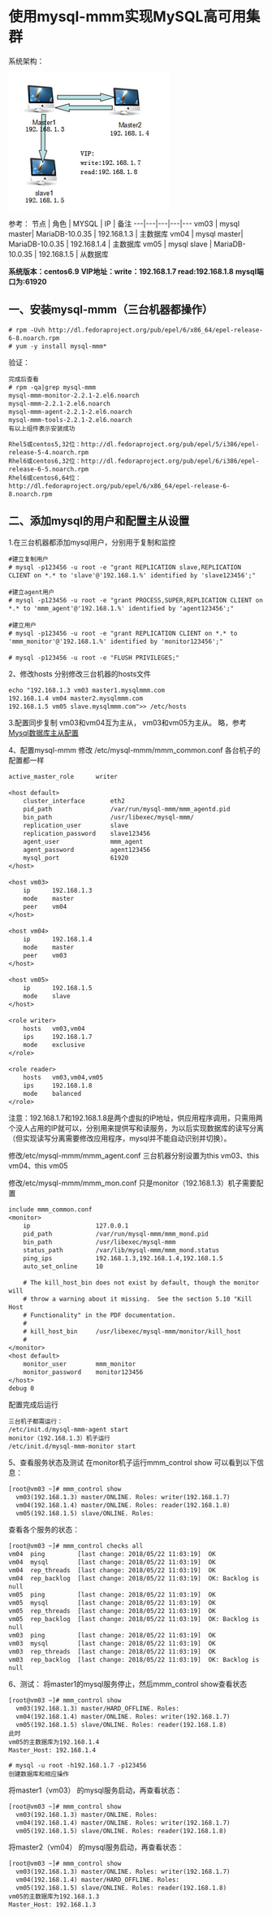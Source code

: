 # 使用mysql-mmm实现MySQL高可用集群

系统架构：

![jiagou](jiagou.jpg)

参考：
节点 | 角色 | MYSQL  | IP | 备注
---|---|---|---|---
vm03 | mysql master| MariaDB-10.0.35  | 192.168.1.3 | 主数据库
vm04 | mysql master| MariaDB-10.0.35  | 192.168.1.4 | 主数据库
vm05 | mysql slave | MariaDB-10.0.35  | 192.168.1.5 | 从数据库

**系统版本：centos6.9**
**VIP地址：write：192.168.1.7 read:192.168.1.8**
**mysql端口为:61920**

## 一、安装mysql-mmm（三台机器都操作）
```
# rpm -Uvh http://dl.fedoraproject.org/pub/epel/6/x86_64/epel-release-6-8.noarch.rpm
# yum -y install mysql-mmm*
```
验证：
```
完成后查看  
# rpm -qa|grep mysql-mmm
mysql-mmm-monitor-2.2.1-2.el6.noarch
mysql-mmm-2.2.1-2.el6.noarch
mysql-mmm-agent-2.2.1-2.el6.noarch
mysql-mmm-tools-2.2.1-2.el6.noarch
有以上组件表示安装成功
```
```
Rhel5或centos5,32位：http://dl.fedoraproject.org/pub/epel/5/i386/epel-release-5-4.noarch.rpm
Rhel6或centos6,32位：http://dl.fedoraproject.org/pub/epel/6/i386/epel-release-6-5.noarch.rpm
Rhel6或centos6,64位：http://dl.fedoraproject.org/pub/epel/6/x86_64/epel-release-6-8.noarch.rpm
```

## 二、添加mysql的用户和配置主从设置

1.在三台机器都添加mysql用户，分别用于复制和监控

```
#建立复制用户
# mysql -p123456 -u root -e "grant REPLICATION slave,REPLICATION CLIENT on *.* to 'slave'@'192.168.1.%' identified by 'slave123456';"

#建立agent用户
# mysql -p123456 -u root -e "grant PROCESS,SUPER,REPLICATION CLIENT on *.* to 'mmm_agent'@'192.168.1.%' identified by 'agent123456';"

#建立用户
# mysql -p123456 -u root -e "grant REPLICATION CLIENT on *.* to 'mmm_monitor'@'192.168.1.%' identified by 'monitor123456';"

# mysql -p123456 -u root -e "FLUSH PRIVILEGES;"
```
2、修改hosts
分别修改三台机器的hosts文件
```
echo "192.168.1.3 vm03 master1.mysqlmmm.com
192.168.1.4 vm04 master2.mysqlmmm.com
192.168.1.5 vm05 slave.mysqlmmm.com">> /etc/hosts
```

3.配置同步复制
vm03和vm04互为主从， vm03和vm05为主从。
略，参考[Mysql数据库主从配置](https://github.com/funet8/MYSQL/wiki/Mysql%25E6%2595%25B0%25E6%258D%25AE%25E5%25BA%2593%25E4%25B8%25BB%25E4%25BB%258E%25E9%2585%258D%25E7%25BD%25AE)

4、配置mysql-mmm
修改 /etc/mysql-mmm/mmm_common.conf  各台机子的配置都一样

```
active_master_role      writer

<host default>
    cluster_interface       eth2
    pid_path                /var/run/mysql-mmm/mmm_agentd.pid
    bin_path                /usr/libexec/mysql-mmm/
    replication_user        slave
    replication_password    slave123456
    agent_user              mmm_agent
    agent_password          agent123456
	mysql_port              61920
</host>

<host vm03>
    ip      192.168.1.3
    mode    master
    peer    vm04
</host>

<host vm04>
    ip      192.168.1.4
    mode    master
    peer    vm03
</host>

<host vm05>
    ip      192.168.1.5
    mode    slave
</host>

<role writer>
    hosts   vm03,vm04
    ips     192.168.1.7
    mode    exclusive
</role>

<role reader>
    hosts   vm03,vm04,vm05
    ips     192.168.1.8
    mode    balanced
</role>
```
注意：192.168.1.7和192.168.1.8是两个虚拟的IP地址，供应用程序调用，只需用两个没人占用的IP就可以，分别用来提供写和读服务，为以后实现数据库的读写分离（但实现读写分离需要修改应用程序，mysql并不能自动识别并切换）。

修改/etc/mysql-mmm/mmm_agent.conf
三台机器分别设置为this vm03、this vm04、this vm05

修改/etc/mysql-mmm/mmm_mon.conf
只是monitor（192.168.1.3）机子需要配置
```
include mmm_common.conf
<monitor>
    ip                  127.0.0.1
    pid_path            /var/run/mysql-mmm/mmm_mond.pid
    bin_path            /usr/libexec/mysql-mmm
    status_path         /var/lib/mysql-mmm/mmm_mond.status
    ping_ips            192.168.1.3,192.168.1.4,192.168.1.5
    auto_set_online     10

    # The kill_host_bin does not exist by default, though the monitor will
    # throw a warning about it missing.  See the section 5.10 "Kill Host 
    # Functionality" in the PDF documentation.
    #
    # kill_host_bin     /usr/libexec/mysql-mmm/monitor/kill_host
    #
</monitor>
<host default>
    monitor_user        mmm_monitor
    monitor_password    monitor123456
</host>
debug 0
```
配置完成后运行
```
三台机子都需运行：
/etc/init.d/mysql-mmm-agent start
monitor（192.168.1.3）机子运行
/etc/init.d/mysql-mmm-monitor start

```

5、查看服务状态及测试
在monitor机子运行mmm_control show
可以看到以下信息：
```
[root@vm03 ~]# mmm_control show
  vm03(192.168.1.3) master/ONLINE. Roles: writer(192.168.1.7)
  vm04(192.168.1.4) master/ONLINE. Roles: reader(192.168.1.8)
  vm05(192.168.1.5) slave/ONLINE. Roles: 
```
查看各个服务的状态：
```
[root@vm03 ~]# mmm_control checks all
vm04  ping         [last change: 2018/05/22 11:03:19]  OK
vm04  mysql        [last change: 2018/05/22 11:03:19]  OK
vm04  rep_threads  [last change: 2018/05/22 11:03:19]  OK
vm04  rep_backlog  [last change: 2018/05/22 11:03:19]  OK: Backlog is null
vm05  ping         [last change: 2018/05/22 11:03:19]  OK
vm05  mysql        [last change: 2018/05/22 11:03:19]  OK
vm05  rep_threads  [last change: 2018/05/22 11:03:19]  OK
vm05  rep_backlog  [last change: 2018/05/22 11:03:19]  OK: Backlog is null
vm03  ping         [last change: 2018/05/22 11:03:19]  OK
vm03  mysql        [last change: 2018/05/22 11:03:19]  OK
vm03  rep_threads  [last change: 2018/05/22 11:03:19]  OK
vm03  rep_backlog  [last change: 2018/05/22 11:03:19]  OK: Backlog is null
```
6、测试：
将master1的mysql服务停止，然后mmm_control show查看状态
```
[root@vm03 ~]# mmm_control show
  vm03(192.168.1.3) master/HARD_OFFLINE. Roles: 
  vm04(192.168.1.4) master/ONLINE. Roles: writer(192.168.1.7)
  vm05(192.168.1.5) slave/ONLINE. Roles: reader(192.168.1.8)
此时
vm05的主数据库为192.168.1.4
Master_Host: 192.168.1.4
```
```
# mysql -u root -h192.168.1.7 -p123456
创建数据库和相应操作
```
将master1（vm03） 的mysql服务启动，再查看状态：
```
[root@vm03 ~]# mmm_control show
  vm03(192.168.1.3) master/ONLINE. Roles: 
  vm04(192.168.1.4) master/ONLINE. Roles: writer(192.168.1.7)
  vm05(192.168.1.5) slave/ONLINE. Roles: reader(192.168.1.8)
```
将master2（vm04） 的mysql服务启动，再查看状态：
```
[root@vm03 ~]# mmm_control show
  vm03(192.168.1.3) master/ONLINE. Roles: writer(192.168.1.7)
  vm04(192.168.1.4) master/HARD_OFFLINE. Roles: 
  vm05(192.168.1.5) slave/ONLINE. Roles: reader(192.168.1.8)
vm05的主数据库为192.168.1.3
Master_Host: 192.168.1.3
```




